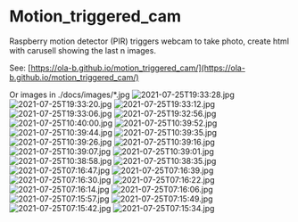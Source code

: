 # Motion_triggered_cam
Raspberry motion detector (PIR) triggers webcam to take photo, create html with carusell showing the last n images.

See: [https://ola-b.github.io/motion_triggered_cam/](https://ola-b.github.io/motion_triggered_cam/)


Or images in ./docs/images/*.jpg
![2021-07-25T19:33:28.jpg](https://github.com/Ola-B/motion_triggered_cam/blob/main/docs/images/2021-07-25T19:33:28.jpg "2021-07-25T19:33:28.jpg")
![2021-07-25T19:33:20.jpg](https://github.com/Ola-B/motion_triggered_cam/blob/main/docs/images/2021-07-25T19:33:20.jpg "2021-07-25T19:33:20.jpg")
![2021-07-25T19:33:12.jpg](https://github.com/Ola-B/motion_triggered_cam/blob/main/docs/images/2021-07-25T19:33:12.jpg "2021-07-25T19:33:12.jpg")
![2021-07-25T19:33:06.jpg](https://github.com/Ola-B/motion_triggered_cam/blob/main/docs/images/2021-07-25T19:33:06.jpg "2021-07-25T19:33:06.jpg")
![2021-07-25T19:32:56.jpg](https://github.com/Ola-B/motion_triggered_cam/blob/main/docs/images/2021-07-25T19:32:56.jpg "2021-07-25T19:32:56.jpg")
![2021-07-25T10:40:00.jpg](https://github.com/Ola-B/motion_triggered_cam/blob/main/docs/images/2021-07-25T10:40:00.jpg "2021-07-25T10:40:00.jpg")
![2021-07-25T10:39:52.jpg](https://github.com/Ola-B/motion_triggered_cam/blob/main/docs/images/2021-07-25T10:39:52.jpg "2021-07-25T10:39:52.jpg")
![2021-07-25T10:39:44.jpg](https://github.com/Ola-B/motion_triggered_cam/blob/main/docs/images/2021-07-25T10:39:44.jpg "2021-07-25T10:39:44.jpg")
![2021-07-25T10:39:35.jpg](https://github.com/Ola-B/motion_triggered_cam/blob/main/docs/images/2021-07-25T10:39:35.jpg "2021-07-25T10:39:35.jpg")
![2021-07-25T10:39:26.jpg](https://github.com/Ola-B/motion_triggered_cam/blob/main/docs/images/2021-07-25T10:39:26.jpg "2021-07-25T10:39:26.jpg")
![2021-07-25T10:39:16.jpg](https://github.com/Ola-B/motion_triggered_cam/blob/main/docs/images/2021-07-25T10:39:16.jpg "2021-07-25T10:39:16.jpg")
![2021-07-25T10:39:07.jpg](https://github.com/Ola-B/motion_triggered_cam/blob/main/docs/images/2021-07-25T10:39:07.jpg "2021-07-25T10:39:07.jpg")
![2021-07-25T10:39:01.jpg](https://github.com/Ola-B/motion_triggered_cam/blob/main/docs/images/2021-07-25T10:39:01.jpg "2021-07-25T10:39:01.jpg")
![2021-07-25T10:38:58.jpg](https://github.com/Ola-B/motion_triggered_cam/blob/main/docs/images/2021-07-25T10:38:58.jpg "2021-07-25T10:38:58.jpg")
![2021-07-25T10:38:35.jpg](https://github.com/Ola-B/motion_triggered_cam/blob/main/docs/images/2021-07-25T10:38:35.jpg "2021-07-25T10:38:35.jpg")
![2021-07-25T07:16:47.jpg](https://github.com/Ola-B/motion_triggered_cam/blob/main/docs/images/2021-07-25T07:16:47.jpg "2021-07-25T07:16:47.jpg")
![2021-07-25T07:16:39.jpg](https://github.com/Ola-B/motion_triggered_cam/blob/main/docs/images/2021-07-25T07:16:39.jpg "2021-07-25T07:16:39.jpg")
![2021-07-25T07:16:30.jpg](https://github.com/Ola-B/motion_triggered_cam/blob/main/docs/images/2021-07-25T07:16:30.jpg "2021-07-25T07:16:30.jpg")
![2021-07-25T07:16:22.jpg](https://github.com/Ola-B/motion_triggered_cam/blob/main/docs/images/2021-07-25T07:16:22.jpg "2021-07-25T07:16:22.jpg")
![2021-07-25T07:16:14.jpg](https://github.com/Ola-B/motion_triggered_cam/blob/main/docs/images/2021-07-25T07:16:14.jpg "2021-07-25T07:16:14.jpg")
![2021-07-25T07:16:06.jpg](https://github.com/Ola-B/motion_triggered_cam/blob/main/docs/images/2021-07-25T07:16:06.jpg "2021-07-25T07:16:06.jpg")
![2021-07-25T07:15:57.jpg](https://github.com/Ola-B/motion_triggered_cam/blob/main/docs/images/2021-07-25T07:15:57.jpg "2021-07-25T07:15:57.jpg")
![2021-07-25T07:15:49.jpg](https://github.com/Ola-B/motion_triggered_cam/blob/main/docs/images/2021-07-25T07:15:49.jpg "2021-07-25T07:15:49.jpg")
![2021-07-25T07:15:42.jpg](https://github.com/Ola-B/motion_triggered_cam/blob/main/docs/images/2021-07-25T07:15:42.jpg "2021-07-25T07:15:42.jpg")
![2021-07-25T07:15:34.jpg](https://github.com/Ola-B/motion_triggered_cam/blob/main/docs/images/2021-07-25T07:15:34.jpg "2021-07-25T07:15:34.jpg")

